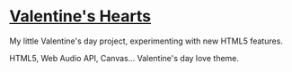 # [Valentine's Hearts](http://janmyler.github.io/Valentine-s-hearts/)

My little Valentine's day project, experimenting with new HTML5 features.

HTML5, Web Audio API, Canvas... Valentine's day love theme.
